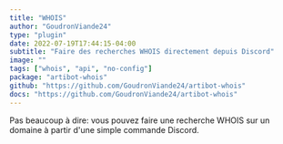 ```yaml
---
title: "WHOIS"
author: "GoudronViande24"
type: "plugin"
date: 2022-07-19T17:44:15-04:00
subtitle: "Faire des recherches WHOIS directement depuis Discord"
image: ""
tags: ["whois", "api", "no-config"]
package: "artibot-whois"
github: "https://github.com/GoudronViande24/artibot-whois"
docs: "https://github.com/GoudronViande24/artibot-whois"
---
```


Pas beaucoup à dire: vous pouvez faire une recherche WHOIS sur un domaine à partir d'une simple commande Discord.